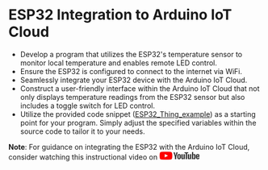 
# ESP32 Integration to Arduino IoT Cloud

* Develop a program that utilizes the ESP32's temperature sensor to monitor local temperature and enables remote LED control.
* Ensure the ESP32 is configured to connect to the internet via WiFi.
* Seamlessly integrate your ESP32 device with the Arduino IoT Cloud.
* Construct a user-friendly interface within the Arduino IoT Cloud that not only displays temperature readings from the ESP32 sensor but also includes a toggle switch for LED control.
* Utilize the provided code snippet ([ESP32_Thing_example](/ESP32_Thing_example)) as a starting point for your program. Simply adjust the specified variables within the source code to tailor it to your needs.

**Note**: For guidance on integrating the ESP32 with the Arduino IoT Cloud, consider watching this instructional video on <a href="https://www.youtube.com/watch?v=gpB4600keWA"> <img src="../../../images/youtube.jpg" alt="youtube" width="80" height="17" /> </a>
